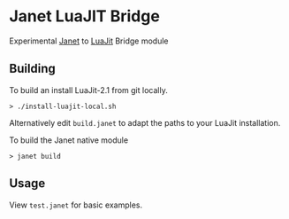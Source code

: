 # Janet LuaJIT Bridge

Experimental [Janet](https://janet-lang.org) to [LuaJit](http://luajit.org) Bridge module

## Building 

To build an install LuaJit-2.1 from git locally.

```
> ./install-luajit-local.sh
```
Alternatively edit `build.janet` to adapt the paths to your LuaJit installation. 



To build the Janet native module

```
> janet build
```

## Usage

View `test.janet` for basic examples.





